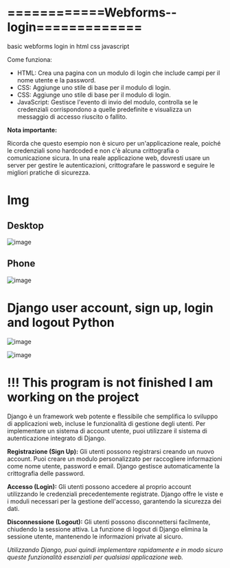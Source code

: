 # ============Webforms--login=============
basic webforms login in html css javascript

Come funziona:
<ul>
  <li>HTML: Crea una pagina con un modulo di login che include campi per il nome utente e la password.</li>
  <li>CSS: Aggiunge uno stile di base per il modulo di login.</li>
  <li>CSS: Aggiunge uno stile di base per il modulo di login.</li>
  <li>JavaScript: Gestisce l'evento di invio del modulo, controlla se le credenziali corrispondono a quelle predefinite e visualizza un messaggio di accesso riuscito o fallito.</li>
</ul>

<strong>Nota importante:</strong>

Ricorda che questo esempio non è sicuro per un'applicazione reale, poiché le credenziali sono hardcoded e non c'è alcuna crittografia o comunicazione sicura. In una reale applicazione web, dovresti usare un server per gestire le autenticazioni, crittografare le password e seguire le migliori pratiche di sicurezza.


# Img

<h2>Desktop</h2>

![image](https://github.com/user-attachments/assets/ca73cd99-276c-4c14-9674-e06bdcca41a0)


<h2>Phone</h2>

![image](https://github.com/user-attachments/assets/81bbfe83-f682-4028-9885-1ffde6bb62eb)


# Django user account, sign up, login and logout  Python


![image](https://github.com/user-attachments/assets/76db69dc-aa61-419f-9fd4-fc1d3fba54cf)



![image](https://github.com/user-attachments/assets/662059a8-1a5f-4538-abc9-fc7e406f61dd)

<h1><strong>!!! This program is not finished I am working on the project</strong></h1>

<p>Django è un framework web potente e flessibile che semplifica lo sviluppo di applicazioni web, incluse le funzionalità di gestione degli utenti. Per implementare un sistema di account utente, puoi utilizzare il sistema di autenticazione integrato di Django.

<strong>Registrazione (Sign Up):</strong> Gli utenti possono registrarsi creando un nuovo account. Puoi creare un modulo personalizzato per raccogliere informazioni come nome utente, password e email. Django gestisce automaticamente la crittografia delle password.

<strong>Accesso (Login):</strong> Gli utenti possono accedere al proprio account utilizzando le credenziali precedentemente registrate. Django offre le viste e i moduli necessari per la gestione dell'accesso, garantendo la sicurezza dei dati.

<strong>Disconnessione (Logout):</strong> Gli utenti possono disconnettersi facilmente, chiudendo la sessione attiva. La funzione di logout di Django elimina la sessione utente, mantenendo le informazioni private al sicuro.

<em>Utilizzando Django, puoi quindi implementare rapidamente e in modo sicuro queste funzionalità essenziali per qualsiasi applicazione web.</em></p>
